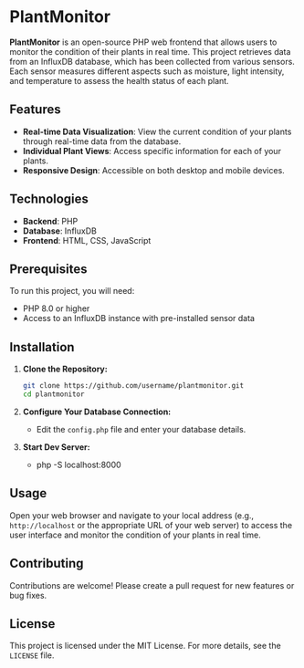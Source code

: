 # PlantMonitor

**PlantMonitor** is an open-source PHP web frontend that allows users to monitor the condition of their plants in real time. This project retrieves data from an InfluxDB database, which has been collected from various sensors. Each sensor measures different aspects such as moisture, light intensity, and temperature to assess the health status of each plant.

## Features

- **Real-time Data Visualization**: View the current condition of your plants through real-time data from the database.
- **Individual Plant Views**: Access specific information for each of your plants.
- **Responsive Design**: Accessible on both desktop and mobile devices.

## Technologies

- **Backend**: PHP
- **Database**: InfluxDB
- **Frontend**: HTML, CSS, JavaScript

## Prerequisites

To run this project, you will need:

- PHP 8.0 or higher
- Access to an InfluxDB instance with pre-installed sensor data

## Installation

1. **Clone the Repository:**
   ```bash
   git clone https://github.com/username/plantmonitor.git
   cd plantmonitor
   ```
2. **Configure Your Database Connection:**
   - Edit the `config.php` file and enter your database details.

3. **Start Dev Server:**
   - php -S localhost:8000 

## Usage

Open your web browser and navigate to your local address (e.g., `http://localhost` or the appropriate URL of your web server) to access the user interface and monitor the condition of your plants in real time.

## Contributing

Contributions are welcome! Please create a pull request for new features or bug fixes.

## License

This project is licensed under the MIT License. For more details, see the `LICENSE` file.

